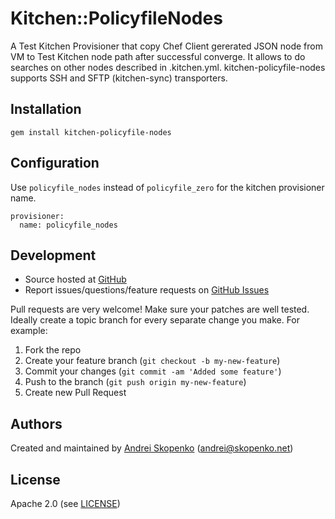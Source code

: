 # <a name="title"></a> Kitchen::PolicyfileNodes

A Test Kitchen Provisioner that copy Chef Client gererated JSON node from VM to Test Kitchen node path after successful converge.
It allows to do searches on other nodes described in .kitchen.yml.
kitchen-policyfile-nodes supports SSH and SFTP (kitchen-sync) transporters.

## <a name="installation"></a> Installation

```
gem install kitchen-policyfile-nodes
```

## <a name="config"></a> Configuration

Use `policyfile_nodes` instead of `policyfile_zero` for the kitchen provisioner name.

```
provisioner:
  name: policyfile_nodes
```

## <a name="development"></a> Development

* Source hosted at [GitHub][repo]
* Report issues/questions/feature requests on [GitHub Issues][issues]

Pull requests are very welcome! Make sure your patches are well tested.
Ideally create a topic branch for every separate change you make. For
example:

1. Fork the repo
2. Create your feature branch (`git checkout -b my-new-feature`)
3. Commit your changes (`git commit -am 'Added some feature'`)
4. Push to the branch (`git push origin my-new-feature`)
5. Create new Pull Request

## <a name="authors"></a> Authors

Created and maintained by [Andrei Skopenko][author] (<andrei@skopenko.net>)

## <a name="license"></a> License

Apache 2.0 (see [LICENSE][license])


[author]:           https://github.com/scopenco
[issues]:           https://github.com/scopenco/kitchen-policyfile-nodes/issues
[license]:          https://github.com/scopenco/kitchen-policyfile-nodes/blob/master/LICENSE
[repo]:             https://github.com/scopenco/kitchen-policyfile-nodes
[driver_usage]:     http://docs.kitchen-ci.org/drivers/usage
[chef_omnibus_dl]:  http://www.getchef.com/chef/install/
